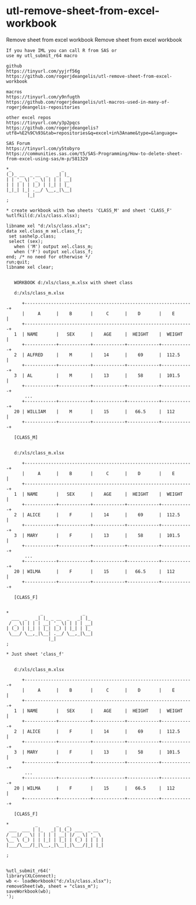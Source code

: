 # utl-remove-sheet-from-excel-workbook
Remove sheet from excel workbook
    Remove sheet from excel workbook                                                                               
                                                                                                                   
    If you have IML you can call R from SAS or                                                                     
    use my utl_submit_r64 macro                                                                                    
                                                                                                                   
    github                                                                                                         
    https://tinyurl.com/yyjrf56g                                                                                   
    https://github.com/rogerjdeangelis/utl-remove-sheet-from-excel-workbook                                        
                                                                                                                   
    macros                                                                                                         
    https://tinyurl.com/y9nfugth                                                                                   
    https://github.com/rogerjdeangelis/utl-macros-used-in-many-of-rogerjdeangelis-repositories                     
                                                                                                                   
    other excel repos                                                                                              
    https://tinyurl.com/y3p2pqcs                                                                                   
    https://github.com/rogerjdeangelis?utf8=%E2%9C%93&tab=repositories&q=excel+in%3Aname&type=&language=           
                                                                                                                   
    SAS Forum                                                                                                      
    https://tinyurl.com/y5tobyro                                                                                   
    https://communities.sas.com/t5/SAS-Programming/How-to-delete-sheet-from-excel-using-sas/m-p/581329             
                                                                                                                   
    *_                   _                                                                                         
    (_)_ __  _ __  _   _| |_                                                                                       
    | | '_ \| '_ \| | | | __|                                                                                      
    | | | | | |_) | |_| | |_                                                                                       
    |_|_| |_| .__/ \__,_|\__|                                                                                      
            |_|                                                                                                    
    ;                                                                                                              
                                                                                                                   
    * create workbook with two sheets 'CLASS_M' and sheet 'CLASS_F'                                                
    %utlfkil(d:/xls/class.xlsx);                                                                                   
                                                                                                                   
    libname xel "d:/xls/class.xlsx";                                                                               
    data xel.class_m xel.class_f;                                                                                  
     set sashelp.class;                                                                                            
     select (sex);                                                                                                 
       when ('M') output xel.class_m;                                                                              
       when ('F') output xel.class_f;                                                                              
    end; /* no need for otherwise */                                                                               
    run;quit;                                                                                                      
    libname xel clear;                                                                                             
                                                                                                                   
                                                                                                                   
       WORKBOOK d:/xls/class_m.xlsx with sheet class                                                               
                                                                                                                   
       d:/xls/class_m.xlsx                                                                                         
                                                                                                                   
          +----------------------------------------------------------------+                                       
          |     A      |    B       |     C      |    D       |    E       |                                       
          +----------------------------------------------------------------+                                       
       1  | NAME       |   SEX      |    AGE     |  HEIGHT    |  WEIGHT    |                                       
          +------------+------------+------------+------------+------------+                                       
       2  | ALFRED     |    M       |    14      |    69      |  112.5     |                                       
          +------------+------------+------------+------------+------------+                                       
       3  | AL         |    M       |    13      |    58      |  101.5     |                                       
          +------------+------------+------------+------------+------------+                                       
           ...                                                                                                     
          +------------+------------+------------+------------+------------+                                       
       20 | WILLIAM    |    M       |    15      |   66.5     |  112       |                                       
          +------------+------------+------------+------------+------------+                                       
                                                                                                                   
       [CLASS_M]                                                                                                   
                                                                                                                   
                                                                                                                   
       d:/xls/class_m.xlsx                                                                                         
                                                                                                                   
          +----------------------------------------------------------------+                                       
          |     A      |    B       |     C      |    D       |    E       |                                       
          +----------------------------------------------------------------+                                       
       1  | NAME       |   SEX      |    AGE     |  HEIGHT    |  WEIGHT    |                                       
          +------------+------------+------------+------------+------------+                                       
       2  | ALICE      |    F       |    14      |    69      |  112.5     |                                       
          +------------+------------+------------+------------+------------+                                       
       3  | MARY       |    F       |    13      |    58      |  101.5     |                                       
          +------------+------------+------------+------------+------------+                                       
           ...                                                                                                     
          +------------+------------+------------+------------+------------+                                       
       20 | WILMA      |    F       |    15      |   66.5     |  112       |                                       
          +------------+------------+------------+------------+------------+                                       
                                                                                                                   
       [CLASS_F]                                                                                                   
                                                                                                                   
                                                                                                                   
    *            _               _                                                                                 
      ___  _   _| |_ _ __  _   _| |_                                                                               
     / _ \| | | | __| '_ \| | | | __|                                                                              
    | (_) | |_| | |_| |_) | |_| | |_                                                                               
     \___/ \__,_|\__| .__/ \__,_|\__|                                                                              
                    |_|                                                                                            
    ;                                                                                                              
                                                                                                                   
    * Just sheet 'class_f'                                                                                         
                                                                                                                   
                                                                                                                   
       d:/xls/class_m.xlsx                                                                                         
                                                                                                                   
          +----------------------------------------------------------------+                                       
          |     A      |    B       |     C      |    D       |    E       |                                       
          +----------------------------------------------------------------+                                       
       1  | NAME       |   SEX      |    AGE     |  HEIGHT    |  WEIGHT    |                                       
          +------------+------------+------------+------------+------------+                                       
       2  | ALICE      |    F       |    14      |    69      |  112.5     |                                       
          +------------+------------+------------+------------+------------+                                       
       3  | MARY       |    F       |    13      |    58      |  101.5     |                                       
          +------------+------------+------------+------------+------------+                                       
           ...                                                                                                     
          +------------+------------+------------+------------+------------+                                       
       20 | WILMA      |    F       |    15      |   66.5     |  112       |                                       
          +------------+------------+------------+------------+------------+                                       
                                                                                                                   
       [CLASS_F]                                                                                                   
                                                                                                                   
    *          _       _   _                                                                                       
     ___  ___ | |_   _| |_(_) ___  _ __                                                                            
    / __|/ _ \| | | | | __| |/ _ \| '_ \                                                                           
    \__ \ (_) | | |_| | |_| | (_) | | | |                                                                          
    |___/\___/|_|\__,_|\__|_|\___/|_| |_|                                                                          
                                                                                                                   
    ;                                                                                                              
                                                                                                                   
                                                                                                                   
    %utl_submit_r64('                                                                                              
    library(XLConnect);                                                                                            
    wb <- loadWorkbook("d:/xls/class.xlsx");                                                                       
    removeSheet(wb, sheet = "class_m");                                                                            
    saveWorkbook(wb);                                                                                              
    ');                                                                                                            
                                                                                                                   
                                                                                                                   

